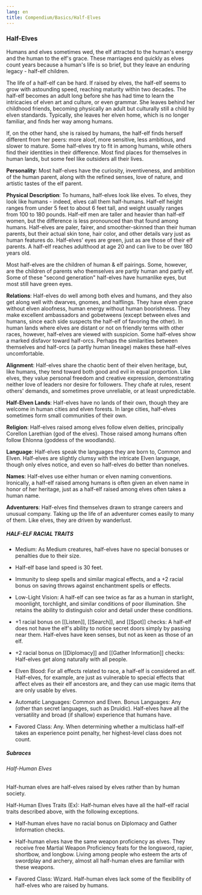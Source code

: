 ```yaml
---
lang: en
title: Compendium/Basics/Half-Elves 
---
```



### Half-Elves


Humans and elves sometimes wed, the elf attracted to the human's energy and the human to the elf's grace. These marriages end quickly as elves count years because a human's life is so brief, but they leave an enduring legacy - half-elf children.

The life of a half-elf can be hard. If raised by elves, the half-elf seems to grow with astounding speed, reaching maturity within two decades. The half-elf becomes an adult long before she has had time to learn the intricacies of elven art and culture, or even grammar. She leaves behind her childhood friends, becoming physically an adult but culturally still a child by elven standards. Typically, she leaves her elven home, which is no longer familiar, and finds her way among humans.

If, on the other hand, she is raised by humans, the half-elf finds herself different from her peers: more aloof, more sensitive, less ambitious, and slower to mature. Some half-elves try to fit in among humans, while others find their identities in their difference. Most find places for themselves in human lands, but some feel like outsiders all their lives.

**Personality**: Most half-elves have the curiosity, inventiveness, and ambition of the human parent, along with the refined senses, love of nature, and artistic tastes of the elf parent.

**Physical Description**: To humans, half-elves look like elves. To elves, they look like humans - indeed, elves call them half-humans. Half-elf height ranges from under 5 feet to about 6 feet tall, and weight usually ranges from 100 to 180 pounds. Half-elf men are taller and heavier than half-elf women, but the difference is less pronounced than that found among humans. Half-elves are paler, fairer, and smoother-skinned than their human parents, but their actual skin tone, hair color, and other details vary just as human features do. Half-elves' eyes are green, just as are those of their elf parents. A half-elf reaches adulthood at age 20 and can live to be over 180 years old.

Most half-elves are the children of human & elf pairings. Some, however, are the children of parents who themselves are partly human and partly elf. Some of these "second generation" half-elves have humanlike eyes, but most still have green eyes.

**Relations**: Half-elves do well among both elves and humans, and they also get along well with dwarves, gnomes, and halflings. They have elven grace without elven aloofness, human energy without human boorishness. They make excellent ambassadors and gobetweens (except between elves and humans, since each side suspects the half-elf of favoring the other). In human lands where elves are distant or not on friendly terms with other races, however, half-elves are viewed with suspicion. Some half-elves show a marked disfavor toward half-orcs. Perhaps the similarities between themselves and half-orcs (a partly human lineage) makes these half-elves uncomfortable.

**Alignment**: Half-elves share the chaotic bent of their elven heritage, but, like humans, they tend toward both good and evil in equal proportion. Like elves, they value personal freedom and creative expression, demonstrating neither love of leaders nor desire for followers. They chafe at rules, resent others' demands, and sometimes prove unreliable, or at least unpredictable.

**Half-Elven Lands**: Half-elves have no lands of their own, though they are welcome in human cities and elven forests. In large cities, half-elves sometimes form small communities of their own.

**Religion**: Half-elves raised among elves follow elven deities, principally Corellon Larethian (god of the elves). Those raised among humans often follow Ehlonna (goddess of the woodlands).

**Language**: Half-elves speak the languages they are born to, Common and Elven. Half-elves are slightly clumsy with the intricate Elven language, though only elves notice, and even so half-elves do better than nonelves.

**Names**: Half-elves use either human or elven naming conventions. Ironically, a half-elf raised among humans is often given an elven name in honor of her heritage, just as a half-elf raised among elves often takes a human name.

**Adventurers**: Half-elves find themselves drawn to strange careers and unusual company. Taking up the life of an adventurer comes easily to many of them. Like elves, they are driven by wanderlust.

##### HALF-ELF RACIAL TRAITS

- Medium: As Medium creatures, half-elves have no special bonuses or penalties due to their size.
    
- Half-elf base land speed is 30 feet.
    
- Immunity to sleep spells and similar magical effects, and a +2 racial bonus on saving throws against enchantment spells or effects.
    
- Low-Light Vision: A half-elf can see twice as far as a human in starlight, moonlight, torchlight, and similar conditions of poor illumination. She retains the ability to distinguish color and detail under these conditions.
    
- +1 racial bonus on [[Listen]], [[Search]], and [[Spot]] checks: A half-elf does not have the elf's ability to notice secret doors simply by passing near them. Half-elves have keen senses, but not as keen as those of an elf.
    
- +2 racial bonus on [[Diplomacy]] and [[Gather Information]] checks: Half-elves get along naturally with all people.
    
- Elven Blood: For all effects related to race, a half-elf is considered an elf. Half-elves, for example, are just as vulnerable to special effects that affect elves as their elf ancestors are, and they can use magic items that are only usable by elves.
    
- Automatic Languages: Common and Elven. Bonus Languages: Any (other than secret languages, such as Druidic). Half-elves have all the versatility and broad (if shallow) experience that humans have.
    
- Favored Class: Any. When determining whether a multiclass half-elf takes an experience point penalty, her highest-level class does not count.
    

##### Subraces

###### Half-Human Elves

Half-human elves are half-elves raised by elves rather than by human society.

Half-Human Elves Traits (Ex): Half-human elves have all the half-elf racial traits described above, with the following exceptions.

- Half-human elves have no racial bonus on Diplomacy and Gather Information checks.
    
- Half-human elves have the same weapon proficiency as elves. They receive free Martial Weapon Proficiency feats for the longsword, rapier, shortbow, and longbow. Living among people who esteem the arts of swordplay and archery, almost all half-human elves are familiar with these weapons.
    
- Favored Class: Wizard. Half-human elves lack some of the flexibility of half-elves who are raised by humans.